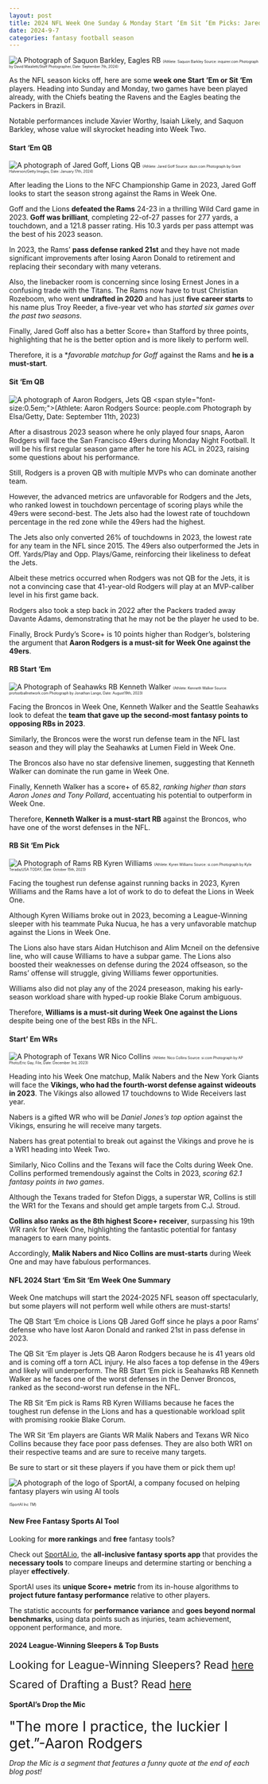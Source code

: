 ```yaml
---
layout: post
title: 2024 NFL Week One Sunday & Monday Start ‘Em Sit ‘Em Picks: Jared Goff, Aaron Rodgers, Kyren Williams, etc.
date: 2024-9-7
categories: fantasy football season
---
```


![A Photograph of Saquon Barkley, Eagles RB](https://www.inquirer.com/resizer/vX8oyLFHcnmPtI2hwma-IrrshLI=/760x507/smart/filters:format(webp)/cloudfront-us-east-1.images.arcpublishing.com/pmn/SOJDCRDSFVA5ROMHJKXXB7ZOYQ.jpg)
<span style="font-size:0.5em;">(Athlete: Saquon Barkley Source: inquirer.com Photograph by David Maialetti/Staff Photographer, Date: September 7th, 2024)</span> 

As the NFL season kicks off, here are some **week one Start ‘Em or Sit ‘Em** players. Heading into Sunday and Monday, two games have been played already, with the Chiefs beating the Ravens and the Eagles beating the Packers in Brazil. 

Notable performances include Xavier Worthy, Isaiah Likely, and Saquon Barkley, whose value will skyrocket heading into Week Two. 

#### Start ‘Em QB

![A photograph of Jared Goff, Lions QB](https://images.daznservices.com/di/library/DAZN_News/1c/34/jared-goff-detroitdecember2022_19hbivq396p9815mn4r81d5f8z.jpg?t=1803087770)
<span style="font-size:0.5em;">(Athlete: Jared Goff Source: dazn.com Photograph by Grant Halverson/Getty Images, Date: January 17th, 2024)</span> 

After leading the Lions to the NFC Championship Game in 2023, Jared Goff looks to start the season strong against the Rams in Week One. 

Goff and the Lions **defeated the Rams** 24-23 in a thrilling Wild Card game in 2023. **Goff was brilliant**, completing 22-of-27 passes for 277 yards, a touchdown, and a 121.8 passer rating. His 10.3 yards per pass attempt was the best of his 2023 season. 

In 2023, the Rams’ **pass defense ranked 21st** and they have not made significant improvements after losing Aaron Donald to retirement and replacing their secondary with many veterans. 

Also, the linebacker room is concerning since losing Ernest Jones in a confusing trade with the Titans. The Rams now have to trust Christian Rozeboom, who went **undrafted in 2020** and has just **five career starts** to his name plus Troy Reeder, a five-year vet who has *started six games over the past two seasons*. 

Finally, Jared Goff also has a better Score+ than Stafford by three points, highlighting that he is the better option and is more likely to perform well. 

Therefore, it is a **favorable matchup for Goff* against the Rams and **he is a must-start**. 

#### Sit ‘Em QB

![A photograph of Aaron Rodgers, Jets QB](https://people.com/thmb/0fEHbee5AWBF6I6427d6P9XepVA=/1500x0/filters:no_upscale():max_bytes(150000):strip_icc():focal(922x0:924x2)/aaron-rogers-ankle-injury-091123-tout-776339ad0de443cfa4386d0208387d20.jpg)
<span style="font-size:0.5em;">(Athlete: Aaron Rodgers Source: people.com Photograph by Elsa/Getty, Date: September 11th, 2023)</span> 

After a disastrous 2023 season where he only played four snaps, Aaron Rodgers will face the San Francisco 49ers during Monday Night Football. It will be his first regular season game after he tore his ACL in 2023, raising some questions about his performance. 

Still, Rodgers is a proven QB with multiple MVPs who can dominate another team. 

However, the advanced metrics are unfavorable for Rodgers and the Jets, who ranked lowest in touchdown percentage of scoring plays while the 49ers were second-best. The Jets also had the lowest rate of touchdown percentage in the red zone while the 49ers had the highest. 

The Jets also only converted 26% of touchdowns in 2023, the lowest rate for any team in the NFL since 2015. The 49ers also outperformed the Jets in Off. Yards/Play and Opp. Plays/Game, reinforcing their likeliness to defeat the Jets. 

Albeit these metrics occurred when Rodgers was not QB for the Jets, it is not a convincing case that 41-year-old Rodgers will play at an MVP-caliber level in his first game back. 

Rodgers also took a step back in 2022 after the Packers traded away Davante Adams, demonstrating that he may not be the player he used to be. 

Finally, Brock Purdy’s Score+ is 10 points higher than Rodger’s, bolstering the argument that **Aaron Rodgers is a must-sit for Week One against the 49ers**. 

#### RB Start ‘Em

![A Photograph of Seahawks RB Kenneth Walker](https://static.profootballnetwork.com/wp-content/uploads/2023/06/14135137/Kenneth-Walker-III-Fantasy-Outlook-How-Much-of-a-Problem-Is-Zach-Charbonnet-696x464.jpg)
<span style="font-size:0.5em;">(Athlete: Kenneth Walker Source: profootballnetwork.com Photograph by Jonathan Lange, Date: August19th, 2023)</span> 

Facing the Broncos in Week One, Kenneth Walker and the Seattle Seahawks look to defeat the **team that gave up the second-most fantasy points to opposing RBs in 2023**. 

Similarly, the Broncos were the worst run defense team in the NFL last season and they will play the Seahawks at Lumen Field in Week One. 

The Broncos also have no star defensive linemen, suggesting that Kenneth Walker can dominate the run game in Week One. 

Finally, Kenneth Walker has a score+ of 65.82, *ranking higher than stars Aaron Jones and Tony Pollard*, accentuating his potential to outperform in Week One. 

Therefore, **Kenneth Walker is a must-start RB** against the Broncos, who have one of the worst defenses in the NFL. 

#### RB Sit ‘Em Pick

![A Photograph of Rams RB Kyren Williams](https://www.si.com/.image/t_share/MjAxNjU2MTE3OTk3MDg2NDg0/kyren-williams-433.jpg)
<span style="font-size:0.5em;">(Athlete: Kyren Williams Source: si.com Photograph by Kyle Terada/USA TODAY, Date: October 15th, 2023)</span> 

Facing the toughest run defense against running backs in 2023, Kyren Williams and the Rams have a lot of work to do to defeat the Lions in Week One. 

Although Kyren Williams broke out in 2023, becoming a League-Winning sleeper with his teammate Puka Nucua, he has a very unfavorable matchup against the Lions in Week One. 

The Lions also have stars Aidan Hutchison and Alim Mcneil on the defensive line, who will cause Williams to have a subpar game. The Lions also boosted their weaknesses on defense during the 2024 offseason, so the Rams’ offense will struggle, giving Williams fewer opportunities. 

Williams also did not play any of the 2024 preseason, making his early-season workload share with hyped-up rookie Blake Corum ambiguous. 

Therefore, **Williams is a must-sit during Week One against the Lions** despite being one of the best RBs in the NFL. 


#### Start’ Em WRs

![A Photograph of Texans WR Nico Collins](https://www.ksnt.com/wp-content/uploads/sites/86/2024/05/6656a7309254a8.48254952.jpeg?w=1280&h=720&crop=1)
<span style="font-size:0.5em;">(Athlete: Nico Collins Source: si.com Photograph by AP Photo/Eric Gay, File, Date: December 3rd, 2023)</span> 

Heading into his Week One matchup, Malik Nabers and the New York Giants will face the **Vikings, who had the fourth-worst defense against wideouts in 2023**. The Vikings also allowed 17 touchdowns to Wide Receivers last year. 

Nabers is a gifted WR who will be *Daniel Jones’s top option* against the Vikings, ensuring he will receive many targets. 

Nabers has great potential to break out against the Vikings and prove he is a WR1 heading into Week Two. 

Similarly, Nico Collins and the Texans will face the Colts during Week One. Collins performed tremendously against the Colts in 2023, *scoring 62.1 fantasy points in two games*. 

Although the Texans traded for Stefon Diggs, a superstar WR, Collins is still the WR1 for the Texans and should get ample targets from C.J. Stroud. 

**Collins also ranks as the 8th highest Score+ receiver**, surpassing his 19th WR rank for Week One, highlighting the fantastic potential for fantasy managers to earn many points. 

Accordingly, **Malik Nabers and Nico Collins are must-starts** during Week One and may have fabulous performances. 

#### NFL 2024 Start ‘Em Sit ‘Em Week One Summary

Week One matchups will start the 2024-2025 NFL season off spectacularly, but some players will not perform well while others are must-starts! 

The QB Start ‘Em choice is Lions QB Jared Goff since he plays a poor Rams’ defense who have lost Aaron Donald and ranked 21st in pass defense in 2023. 

The QB Sit ‘Em player is Jets QB Aaron Rodgers because he is 41 years old and is coming off a torn ACL injury. He also faces a top defense in the 49ers and likely will underperform. 
The RB Start ‘Em pick is Seahawks RB Kenneth Walker as he faces one of the worst defenses in the Denver Broncos, ranked as the second-worst run defense in the NFL. 

The RB Sit ‘Em pick is Rams RB Kyren Williams because he faces the toughest run defense in the Lions and has a questionable workload split with promising rookie Blake Corum. 

The WR Sit ‘Em players are Giants WR Malik Nabers and Texans WR Nico Collins because they face poor pass defenses. They are also both WR1 on their respective teams and are sure to receive many targets. 

Be sure to start or sit these players if you have them or pick them up!

![A photograph of the logo of SportAI, a company focused on helping fantasy players win using AI tools](https://miro.medium.com/v2/resize:fit:908/format:webp/0*XJQxNj4js71Q1nRN) 

<span style="font-size:0.5em;">(SportAI Inc *TM*)</span>

#### New Free Fantasy Sports AI Tool

Looking for **more rankings** and **free** fantasy tools? 

Check out [SportAI.io](https://sportai.io/), the **all-inclusive fantasy sports app** that provides the **necessary tools** to compare lineups and determine starting or benching a player **effectively**. 

SportAI uses its **unique Score+ metric** from its in-house algorithms to **project future fantasy performance** relative to other players. 

The statistic accounts for **performance variance** and **goes beyond normal benchmarks**, using data points such as injuries, team achievement, opponent performance, and more.

#### 2024 League-Winning Sleepers & Top Busts

<span style="font-size:1.5em;">Looking for League-Winning Sleepers? Read [here](https://sportai.io/fantasy/football/draft/2024/08/02/NFL-Fantasy-Football-League-Winning-Breakouts-Sleepers.html)</span>

<span style="font-size:1.5em;">Scared of Drafting a Bust? Read [here](https://sportai.io/fantasy/football/draft/2024/08/09/NFL-Fantasy-Football-Top-Busts-Overpays-Underperformers-Overvalued-Players.html)</span>

#### SportAI’s Drop the Mic 
<span style="font-size:2em;"> "The more I practice, the luckier I get.”-Aaron Rodgers</span>

*Drop the Mic is a segment that features a funny quote at the end of each blog post!*








